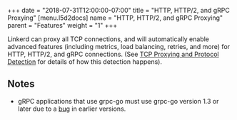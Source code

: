 +++
date = "2018-07-31T12:00:00-07:00"
title = "HTTP, HTTP/2, and gRPC Proxying"
[menu.l5d2docs]
  name = "HTTP, HTTP/2, and gRPC Proxying"
  parent = "Features"
  weight = "1"
+++

Linkerd can proxy all TCP connections, and will automatically enable advanced
features (including metrics, load balancing, retries, and more) for HTTP,
HTTP/2, and gRPC connections. (See [TCP Proxying and Protocol
Detection](protocol-detection) for details of how this detection happens).

## Notes

* gRPC applications that use grpc-go must use grpc-go version 1.3 or later due
  to a [bug](https://github.com/grpc/grpc-go/issues/1120) in earlier versions.

